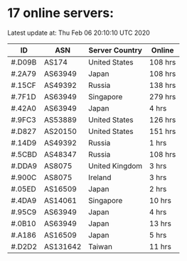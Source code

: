 # 17 online servers:

Latest update at: Thu Feb 06 20:10:10 UTC 2020

| ID | ASN | Server Country | Online |
| -- | --- | -------------- | ------ |
| #.D09B | AS174 | United States | 108 hrs |
| #.2A79 | AS63949 | Japan | 108 hrs |
| #.15CF | AS49392 | Russia | 138 hrs |
| #.7F1D | AS63949 | Singapore | 279 hrs |
| #.42A0 | AS63949 | Japan | 4 hrs |
| #.9FC3 | AS53889 | United States | 126 hrs |
| #.D827 | AS20150 | United States | 151 hrs |
| #.14D9 | AS49392 | Russia | 1 hrs |
| #.5CBD | AS48347 | Russia | 108 hrs |
| #.DDA9 | AS8075 | United Kingdom | 3 hrs |
| #.900C | AS8075 | Ireland | 3 hrs |
| #.05ED | AS16509 | Japan | 2 hrs |
| #.4DA9 | AS14061 | Singapore | 10 hrs |
| #.95C9 | AS63949 | Japan | 4 hrs |
| #.0B10 | AS63949 | Japan | 13 hrs |
| #.A186 | AS16509 | Japan | 5 hrs |
| #.D2D2 | AS131642 | Taiwan | 11 hrs |

